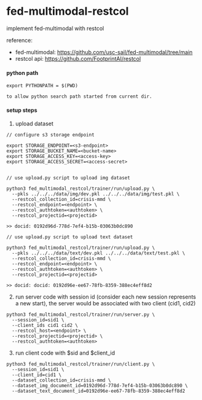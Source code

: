 # fed-multimodal-restcol
implement fed-multimodal with restcol

reference:
- fed-multimodal: https://github.com/usc-sail/fed-multimodal/tree/main
- restcol api: https://github.com/FootprintAI/restcol

#### python path

```
export PYTHONPATH = $(PWD)

to allow python search path started from current dir.
```

#### setup steps

1. upload dataset

```
// configure s3 storage endpoint

export STORAGE_ENDPOINT=<s3-endpoint>
export STORAGE_BUCKET_NAME=<bucket-name>
export STORAGE_ACCESS_KEY=<access-key>
export STORAGE_ACCESS_SECRET=<access-secret>


// use upload.py script to upload img dataset

python3 fed_multimodal_restcol/trainer/run/upload.py \
  --pkls ../../../data/img/dev.pkl ../../../data/img/test.pkl \
  --restcol_collection_id=crisis-mmd \
  --restcol_endpoint=<endpoint> \
  --restcol_authtoken=<authtoken> \
  --restcol_projectid=<projectid>

>> docid: 0192d96d-778d-7ef4-b15b-03063b0dc890

// use upload.py script to upload text dataset

python3 fed_multimodal_restcol/trainer/run/upload.py \
  --pkls ../../../data/text/dev.pkl ../../../data/text/test.pkl \
  --restcol_collection_id=crisis-mmd \
  --restcol_endpoint=<endpoint> \
  --restcol_authtoken=<authtoken> \
  --restcol_projectid=<projectid>

>> docid: docid: 0192d96e-ee67-78fb-8359-388ec4eff8d2
```

2. run server code with session id (consider each new session represents a new start), the server would be associated with two client (cid1, cid2)

```
python3 fed_multimodal_restcol/trainer/run/server.py \
  --session_id=sid1 \
  --client_ids cid1 cid2 \
  --restcol_host=<endpoint> \
  --restcol_projectid=<projectid> \
  --restcol_authtoken=<authtoken>

```

3. run client code with $sid and $client_id

```
python3 fed_multimodal_restcol/trainer/run/client.py \
  --session_id=sid1 \
  --client_id=cid1 \
  --dataset_collection_id=crisis-mmd \
  --dataset_img_document_id=0192d96d-778d-7ef4-b15b-03063b0dc890 \
  --dataset_text_document_id=0192d96e-ee67-78fb-8359-388ec4eff8d2
```
